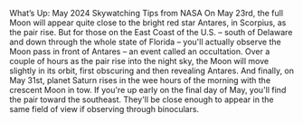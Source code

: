 What’s Up: May 2024 Skywatching Tips from NASA 
 On May 23rd, the full Moon will appear quite close to the bright red star Antares, in Scorpius, as the pair rise. But for those on the East Coast of the U.S. – south of Delaware and down through the whole state of Florida – you'll actually observe the Moon pass in front of Antares – an event called an occultation. Over a couple of hours as the pair rise into the night sky, the Moon will move slightly in its orbit, first obscuring and then revealing Antares. And finally, on May 31st, planet Saturn rises in the wee hours of the morning with the crescent Moon in tow. If you're up early on the final day of May, you'll find the pair toward the southeast. They'll be close enough to appear in the same field of view if observing through binoculars.